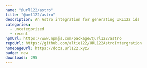 ```yaml
---
name: "@url122/astro"
title: "@url122/astro"
description: An Astro integration for generating URL122 ids
categories:
  - uncategorized
  - recent
npmUrl: https://www.npmjs.com/package/@url122/astro
repoUrl: https://github.com/altie122/URL122AstroIntergration
homepageUrl: https://docs.url122.xyz/
badge: new
downloads: 295
---
```

